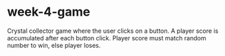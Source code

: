 # week-4-game

Crystal collector game where the user clicks on a button. A player score is accumulated after each button click. Player score must match random number to win, else player loses.
